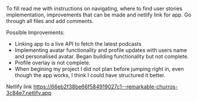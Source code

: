 To fill read me with instructions on navigating, where to find user stories implementation, improvements that can be made and netlify link for app.
Go through all files and add comments.

Possible Improvements:

- Linking app to a live API to fetch the latest podcasts
- Implementing avatar functionality and profile updates with users name and personalised avatar. Began building functionality but not complete.
- Profile overlay is not complete.
- When begining my project I did not plan before jumping right in, even though the app works, I think I could have structured it better.

Netlify link
https://66eb2f38be66f584919027c1--remarkable-churros-3c84e7.netlify.app
